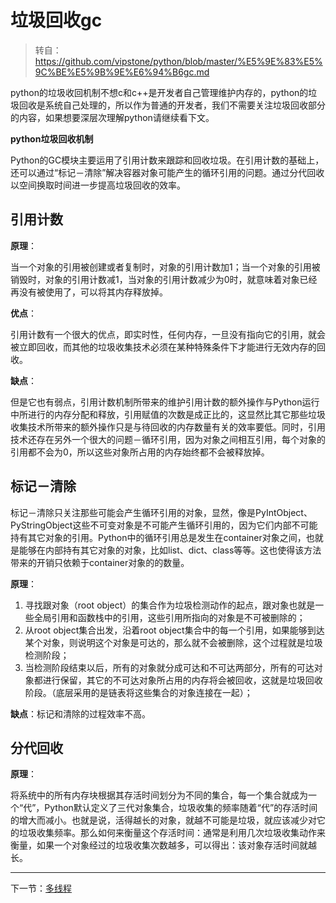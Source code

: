 # 垃圾回收gc

> 转自：https://github.com/vipstone/python/blob/master/%E5%9E%83%E5%9C%BE%E5%9B%9E%E6%94%B6gc.md

python的垃圾收回机制不想c和c++是开发者自己管理维护内存的，python的垃圾回收是系统自己处理的，所以作为普通的开发者，我们不需要关注垃圾回收部分的内容，如果想要深层次理解python请继续看下文。

**python垃圾回收机制**

Python的GC模块主要运用了引用计数来跟踪和回收垃圾。在引用计数的基础上，还可以通过“标记－清除”解决容器对象可能产生的循环引用的问题。通过分代回收以空间换取时间进一步提高垃圾回收的效率。

## 引用计数

**原理**：

当一个对象的引用被创建或者复制时，对象的引用计数加1；当一个对象的引用被销毁时，对象的引用计数减1，当对象的引用计数减少为0时，就意味着对象已经再没有被使用了，可以将其内存释放掉。

**优点**：

引用计数有一个很大的优点，即实时性，任何内存，一旦没有指向它的引用，就会被立即回收，而其他的垃圾收集技术必须在某种特殊条件下才能进行无效内存的回收。

**缺点**：

但是它也有弱点，引用计数机制所带来的维护引用计数的额外操作与Python运行中所进行的内存分配和释放，引用赋值的次数是成正比的，这显然比其它那些垃圾收集技术所带来的额外操作只是与待回收的内存数量有关的效率要低。同时，引用技术还存在另外一个很大的问题－循环引用，因为对象之间相互引用，每个对象的引用都不会为0，所以这些对象所占用的内存始终都不会被释放掉。

## 标记－清除

标记－清除只关注那些可能会产生循环引用的对象，显然，像是PyIntObject、PyStringObject这些不可变对象是不可能产生循环引用的，因为它们内部不可能持有其它对象的引用。Python中的循环引用总是发生在container对象之间，也就是能够在内部持有其它对象的对象，比如list、dict、class等等。这也使得该方法带来的开销只依赖于container对象的的数量。

**原理**：

1. 寻找跟对象（root object）的集合作为垃圾检测动作的起点，跟对象也就是一些全局引用和函数栈中的引用，这些引用所指向的对象是不可被删除的；
2. 从root object集合出发，沿着root object集合中的每一个引用，如果能够到达某个对象，则说明这个对象是可达的，那么就不会被删除，这个过程就是垃圾检测阶段；
3. 当检测阶段结束以后，所有的对象就分成可达和不可达两部分，所有的可达对象都进行保留，其它的不可达对象所占用的内存将会被回收，这就是垃圾回收阶段。（底层采用的是链表将这些集合的对象连接在一起）；

**缺点**：标记和清除的过程效率不高。

## 分代回收

**原理**：

将系统中的所有内存块根据其存活时间划分为不同的集合，每一个集合就成为一个“代”，Python默认定义了三代对象集合，垃圾收集的频率随着“代”的存活时间的增大而减小。也就是说，活得越长的对象，就越不可能是垃圾，就应该减少对它的垃圾收集频率。那么如何来衡量这个存活时间：通常是利用几次垃圾收集动作来衡量，如果一个对象经过的垃圾收集次数越多，可以得出：该对象存活时间就越长。

---

下一节：[多线程](./多线程.md)